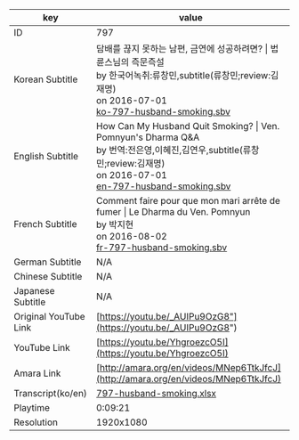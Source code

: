 |  key  |  value  |
|-------|---------|
| ID            | 797 |
| Korean Subtitle | 담배를 끊지 못하는 남편, 금연에 성공하려면? \| 법륜스님의 즉문즉설<br>by 한국어녹취:류창민,subtitle(류창민;review:김재명)<br>on 2016-07-01<br>[ko-797-husband-smoking.sbv](https://github.com/jungtosociety/dharma-qna/raw/master/sub/797/ko-797-husband-smoking.sbv)<br>|
| English Subtitle | How Can My Husband Quit Smoking?  \| Ven. Pomnyun's Dharma Q&A<br>by 번역:전은영,이혜진,김연우,subtitle(류창민;review:김재명)<br>on 2016-07-01<br>[en-797-husband-smoking.sbv](https://github.com/jungtosociety/dharma-qna/raw/master/sub/797/en-797-husband-smoking.sbv)<br>|
| French Subtitle | Comment faire pour que mon mari arrête de fumer \| Le Dharma du Ven. Pomnyun<br>by 박지현<br>on 2016-08-02<br>[fr-797-husband-smoking.sbv](https://github.com/jungtosociety/dharma-qna/raw/master/sub/797/fr-797-husband-smoking.sbv)<br>|
| German Subtitle | N/A |
| Chinese Subtitle | N/A |
| Japanese Subtitle | N/A |
| Original YouTube Link  | [https://youtu.be/_AUIPu9OzG8"](https://youtu.be/_AUIPu9OzG8") |
| YouTube Link  | [https://youtu.be/YhgroezcO5I](https://youtu.be/YhgroezcO5I) |
| Amara Link    | [http://amara.org/en/videos/MNep6TtkJfcJ](http://amara.org/en/videos/MNep6TtkJfcJ) |
| Transcript(ko/en) | [797-husband-smoking.xlsx](https://github.com/jungtosociety/dharma-qna/raw/master/sub/797/797-husband-smoking.xlsx) |
| Playtime | 0:09:21 |
| Resolution | 1920x1080|
